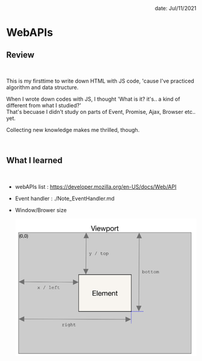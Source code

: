 <div align="right"> date: Jul/11/2021 </div>

# WebAPIs
## Review

<br/>

This is my firsttime to write down HTML with JS code, 'cause I've practiced algorithm and data structure.

When I wrote down codes with JS, I thought 'What is it? it's.. a kind of different from what I studied?'<br/>
That's becuase I didn't study on parts of Event, Promise, Ajax, Browser etc.. yet.

Collecting new knowledge makes me thrilled, though.

<br/>


## What I learned

<br/>

* webAPIs list : https://developer.mozilla.org/en-US/docs/Web/API

* Event handler : ./Note_EventHandler.md 
* Window/Brower size

   <img src="windowSize.png">

